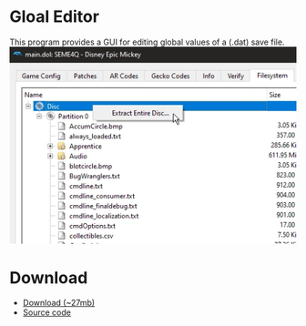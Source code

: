 # Gloal Editor

This program provides a GUI for editing global values of a (.dat) save file.<img src="/site-images/extract-disc.png" class="article-image">

# Download
* [Download (~27mb)](https://github.com/andrewplus/Epic-Mickey-Global-Editor/releases/)
* [Source code](https://github.com/andrewplus/Epic-Mickey-Global-Editor)